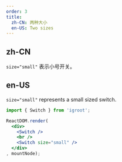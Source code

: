 ```yaml
---
order: 3
title:
  zh-CN: 两种大小
  en-US: Two sizes
---
```


## zh-CN

`size="small"` 表示小号开关。

## en-US

`size="small"` represents a small sized switch.

````jsx
import { Switch } from 'igroot';

ReactDOM.render(
  <div>
    <Switch />
    <br />
    <Switch size="small" />
  </div>
, mountNode);
````
